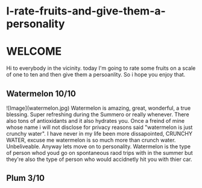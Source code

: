 # I-rate-fruits-and-give-them-a-personality

<h1> <strong>WELCOME</strong> </h1>
Hi to everybody in the vicinity. today I'm going to rate some fruits on a scale of one to ten and then give them a persoanlity. So i hope you enjoy that.

<h2> Watermelon 10/10 </h2>
![Image](watermelon.jpg)
Watermelon is amazing, great, wonderful, a true blessing. Super refreshing during the Summero or really whenever. There also tons of antioxidants and it also hydrates you. Once a freind of mine whose name i will not disclose for privacy reasons said "watermelon is just crunchy water". I have never in my life been more dissapointed, CRUNCHY WATER, excuse me watermelon is so much more than crunch water. Unbeliveable.
Anyway lets move on to personality. Watermelon is the type of person whod youd go on spontaneous raod trips with in the summer but they're also the type of person who would accidnetly hit you with thier car.

<h2> Plum 3/10 </h2>
